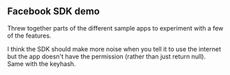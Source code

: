 ## Facebook SDK demo

Threw together parts of the different sample apps to experiment with a few of the features.

I think the SDK should make more noise when you tell it to use the internet 
but the app doesn't have the permission (rather than just return null).  
Same with the keyhash.  

